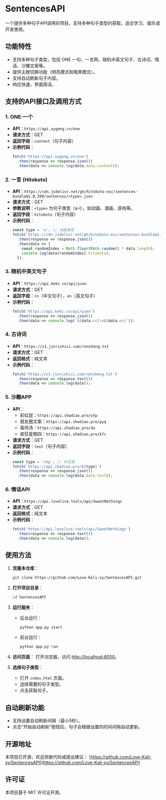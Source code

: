 # SentencesAPI

一个提供多种句子API调用的项目，支持多种句子类型的获取，适合学习、娱乐或开发使用。

## 功能特性
- 支持多种句子类型，包括 ONE 一句、一言网、随机中英文句子、古诗词、情话、沙雕文案等。
- 提供主题切换功能（明亮模式和暗黑模式）。
- 支持自动刷新句子内容。
- 响应快速，界面简洁。

## 支持的API接口及调用方式

### 1. ONE·一个
- **API**：`https://api.xygeng.cn/one`
- **请求方式**：GET
- **返回字段**：`content`（句子内容）
- **示例代码**：
  ```javascript
  fetch('https://api.xygeng.cn/one')
    .then(response => response.json())
    .then(data => console.log(data.data.content));
  ```

### 2. 一言 (Hitokoto)
- **API**：`https://cdn.jsdelivr.net/gh/hitokoto-osc/sentences-bundle@1.0.399/sentences/<type>.json`
- **请求方式**：GET
- **参数说明**：`<type>` 为句子类型（a-l），如动画、漫画、游戏等。
- **返回字段**：`hitokoto`（句子内容）
- **示例代码**：
  ```javascript
  const type = 'a'; // 动画类型
  fetch(`https://cdn.jsdelivr.net/gh/hitokoto-osc/sentences-bundle@1.0.399/sentences/${type}.json`)
    .then(response => response.json())
    .then(data => {
      const randomIndex = Math.floor(Math.random() * data.length);
      console.log(data[randomIndex].hitokoto);
    });
  ```

### 3. 随机中英文句子
- **API**：`https://api.kekc.cn/api/yien`
- **请求方式**：GET
- **返回字段**：`cn`（中文句子），`en`（英文句子）
- **示例代码**：
  ```javascript
  fetch('https://api.kekc.cn/api/yien')
    .then(response => response.json())
    .then(data => console.log(`${data.cn}\n${data.en}`));
  ```

### 4. 古诗词
- **API**：`https://v1.jinrishici.com/rensheng.txt`
- **请求方式**：GET
- **返回格式**：纯文本
- **示例代码**：
  ```javascript
  fetch('https://v1.jinrishici.com/rensheng.txt')
    .then(response => response.text())
    .then(data => console.log(data));
  ```

### 5. 沙雕APP
- **API**：
  - 彩虹屁：`https://api.shadiao.pro/chp`
  - 朋友圈文案：`https://api.shadiao.pro/pyq`
  - 毒鸡汤：`https://api.shadiao.pro/du`
  - 疯狂星期四：`https://api.shadiao.pro/kfc`
- **请求方式**：GET
- **返回字段**：`text`（句子内容）
- **示例代码**：
  ```javascript
  const type = 'chp'; // 彩虹屁
  fetch(`https://api.shadiao.pro/${type}`)
    .then(response => response.json())
    .then(data => console.log(data.data.text));
  ```

### 6. 情话API
- **API**：`https://api.lovelive.tools/api/SweetNothings`
- **请求方式**：GET
- **返回格式**：纯文本
- **示例代码**：
  ```javascript
  fetch('https://api.lovelive.tools/api/SweetNothings')
    .then(response => response.text())
    .then(data => console.log(data));
  ```

## 使用方法
1. **克隆本仓库**：
   ```bash
   git clone https://github.com/Love-Kali-sy/SentencesAPI.git
   ```
2. **打开项目目录**：
   ```bash
   cd SentencesAPI
   ```
3. **运行服务**：
   - 后台运行：
     ```bash
     python app.py start
     ```
   - 前台运行：
     ```bash
     python app.py run
     ```
4. **访问页面**：
   打开浏览器，访问 [http://localhost:8000](http://localhost:8000)。

5. **选择句子类型**：
   - 打开 `index.html` 页面。
   - 选择需要的句子类型。
   - 点击获取句子。

## 自动刷新功能
- 支持设置自动刷新间隔（最小5秒）。
- 点击“开始自动刷新”按钮后，句子会根据设置的时间间隔自动更新。

## 开源地址
本项目已开源，欢迎贡献代码或提出建议：
[https://github.com/Love-Kali-sy/SentencesAPI](https://github.com/Love-Kali-sy/SentencesAPI)

## 许可证
本项目基于 MIT 许可证开源。